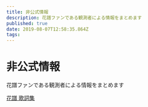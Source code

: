 ```yaml
---
title: 非公式情報
description: 花譜ファンである観測者による情報をまとめます
published: true
date: 2019-08-07T12:58:35.864Z
tags: 
---
```


# 非公式情報

花譜ファンである観測者による情報をまとめます

[花譜 歌詞集](Lyrics)
